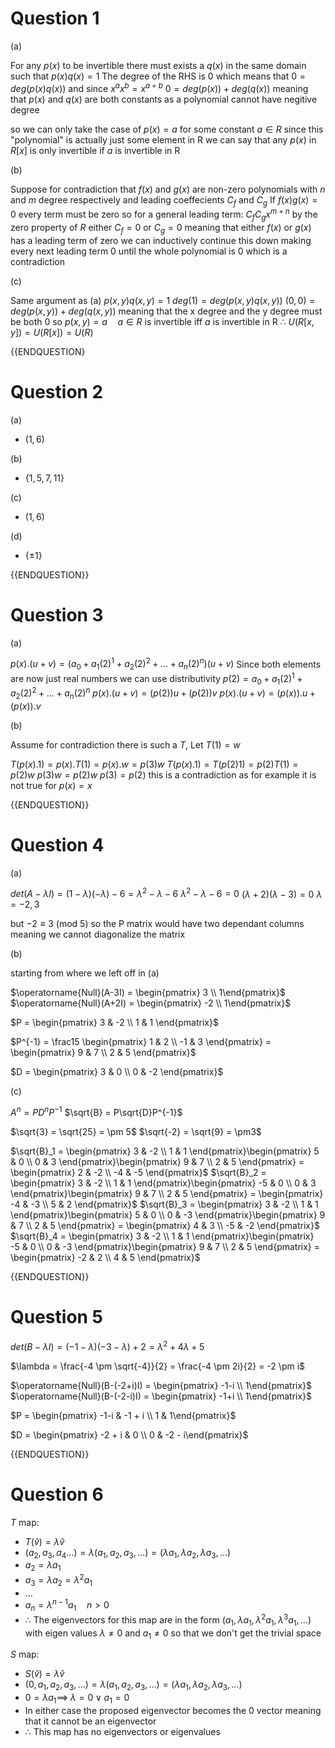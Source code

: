 
# Question 1

(a)

For any $p(x)$ to be invertible there must exists a $q(x)$ in the same domain such that $p(x)q(x) = 1$
The degree of the RHS is 0 which means that $0 = deg(p(x)q(x))$ and since $x^ax^b = x^{a+b}$
$0 = deg(p(x)) + deg(q(x))$ meaning that $p(x)$ and $q(x)$ are both constants as a polynomial cannot have negitive degree

so we can only take the case of $p(x) = a$ for some constant $a \in R$ since this "polynomial" is actually just some element in R we can say that any $p(x)$ in $R[x]$ is only invertible if $a$ is invertible in R

(b)

Suppose for contradiction that $f(x)$ and $g(x)$ are non-zero polynomials with $n$ and $m$ degree respectively and leading coeffecients $C_f$ and $C_g$
If $f(x)g(x) = 0$ every term must be zero so for a general leading term: $C_fC_gx^{m+n}$  by the zero property of $R$ either $C_f = 0$ or $C_g = 0$ meaning that either $f(x)$ or $g(x)$ has a leading term of zero we can inductively continue this down making every next leading term 0 until the whole polynomial is 0 which is a contradiction

(c)

Same argument as (a)
$p(x,y)q(x,y) = 1$
$deg(1) = deg(p(x,y)q(x,y))$
$(0,0) = deg(p(x,y)) + deg(q(x,y))$
meaning that the x degree and the y degree must be both 0
so $p(x,y) = a \quad a \in R$  is invertible iff $a$ is invertible in R
$\therefore$ $U(R[x,y]) = U(R[x]) = U(R)$

{{ENDQUESTION}

# Question 2

(a)

- $(1,6)$

(b)

- $\{1,5,7,11\}$

(c)

- $(1,6)$

(d)

- $\{\pm 1\}$

{{ENDQUESTION}}

# Question 3

(a)

$p(x).(u+v) = (a_0 + a_1(2)^1 + a_2(2)^2 + \dots + a_n(2)^n)(u+v)$
Since both elements are now just real numbers we can use distributivity
$p(2) = a_0 + a_1(2)^1 + a_2(2)^2 + \dots + a_n(2)^n$
$p(x).(u+v) = (p(2))u + (p(2))v$
$p(x).(u+v) = (p(x)).u + (p(x)).v$

(b)

Assume for contradiction there is such a $T$, Let $T(1) = w$

$T(p(x).1) = p(x).T(1) = p(x).w = p(3)w$
$T(p(x).1) = T(p(2)1) = p(2)T(1) = p(2)w$
$p(3)w = p(2)w$
$p(3) = p(2)$
this is a contradiction as for example it is not true for $p(x) = x$

{{ENDQUESTION}}

# Question 4

(a)

$det(A-\lambda I) = (1-\lambda)(-\lambda) - 6 = \lambda^2-\lambda - 6$
$\lambda^2-\lambda - 6 = 0$
$(\lambda + 2)(\lambda - 3) = 0$
$\lambda = -2,3$

but $-2 \equiv 3$ (mod 5) so the P matrix would have two dependant columns meaning we cannot diagonalize the matrix

(b)

starting from where we left off in (a)

$\operatorname{Null}(A-3I) = \begin{pmatrix} 3 \\ 1\end{pmatrix}$
$\operatorname{Null}(A+2I) = \begin{pmatrix} -2 \\ 1\end{pmatrix}$

$P = \begin{pmatrix}  3 & -2 \\ 1 & 1 \end{pmatrix}$

$P^{-1} = \frac15 \begin{pmatrix}  1 & 2 \\ -1 & 3 \end{pmatrix} = \begin{pmatrix}  9 & 7 \\ 2 & 5 \end{pmatrix}$

$D = \begin{pmatrix}  3 & 0 \\ 0 & -2 \end{pmatrix}$

(c)

$A^n = PD^nP^{-1}$
$\sqrt{B} = P\sqrt{D}P^{-1}$

$\sqrt{3} = \sqrt{25} = \pm 5$
$\sqrt{-2} = \sqrt{9} = \pm3$

$\sqrt{B}_1 = \begin{pmatrix}  3 & -2 \\ 1 & 1 \end{pmatrix}\begin{pmatrix}  5 & 0 \\ 0 & 3 \end{pmatrix}\begin{pmatrix}  9 & 7 \\ 2 & 5 \end{pmatrix} = \begin{pmatrix}  2 & -2 \\ -4 & -5 \end{pmatrix}$
$\sqrt{B}_2 = \begin{pmatrix}  3 & -2 \\ 1 & 1 \end{pmatrix}\begin{pmatrix}  -5 & 0 \\ 0 & 3 \end{pmatrix}\begin{pmatrix}  9 & 7 \\ 2 & 5 \end{pmatrix} = \begin{pmatrix}  -4 & -3 \\ 5 & 2 \end{pmatrix}$
$\sqrt{B}_3 = \begin{pmatrix}  3 & -2 \\ 1 & 1 \end{pmatrix}\begin{pmatrix}  5 & 0 \\ 0 & -3 \end{pmatrix}\begin{pmatrix}  9 & 7 \\ 2 & 5 \end{pmatrix} = \begin{pmatrix}  4 & 3 \\ -5 & -2 \end{pmatrix}$
$\sqrt{B}_4 = \begin{pmatrix}  3 & -2 \\ 1 & 1 \end{pmatrix}\begin{pmatrix}  -5 & 0 \\ 0 & -3 \end{pmatrix}\begin{pmatrix}  9 & 7 \\ 2 & 5 \end{pmatrix} = \begin{pmatrix}  -2 & 2 \\ 4 & 5 \end{pmatrix}$

{{ENDQUESTION}}
# Question 5

$det(B-\lambda I) = (-1-\lambda)(-3-\lambda) + 2 = \lambda^2 +4\lambda + 5$

$\lambda = \frac{-4 \pm \sqrt{-4}}{2} =  \frac{-4 \pm 2i}{2} = -2 \pm i$

$\operatorname{Null}(B-(-2+i)I) = \begin{pmatrix} -1-i \\ 1\end{pmatrix}$
$\operatorname{Null}(B-(-2-i)I) = \begin{pmatrix} -1+i \\ 1\end{pmatrix}$

$P = \begin{pmatrix} -1-i & -1 + i \\ 1 & 1\end{pmatrix}$

$D = \begin{pmatrix} -2 + i & 0 \\ 0 & -2 - i\end{pmatrix}$

{{ENDQUESTION}}
# Question 6

$T$ map: 
- $T(\hat{v}) = \lambda\hat{v}$
- $(a_2,a_3,a_4\dots) = \lambda(a_1,a_2,a_3,\dots) = (\lambda a_1,\lambda a_2,\lambda a_3,\dots)$
- $a_2 = \lambda a_1$
- $a_3 = \lambda a_2 = \lambda^2a_1$
- $\dots$
- $a_n = \lambda^{n-1} a_1 \quad n > 0$
- $\therefore$ The eigenvectors for this map are in the form $(a_1, \lambda a_1, \lambda^2 a_1, \lambda^3 a_1, \dots)$ with eigen values $\lambda \neq 0$ and $a_1 \neq 0$ so that we don't get the trivial space

$S$ map:
- $S(\hat{v}) = \lambda\hat{v}$
- $(0, a_1, a_2, a_3, \dots) = \lambda(a_1,a_2,a_3,\dots) = (\lambda a_1,\lambda a_2,\lambda a_3,\dots)$
- $0 = \lambda a_1 \implies \; \lambda = 0 \lor a_1 = 0$ 
- In either case the proposed eigenvector becomes the 0 vector meaning that it cannot be an eigenvector
- $\therefore$ This map has no eigenvectors or eigenvalues